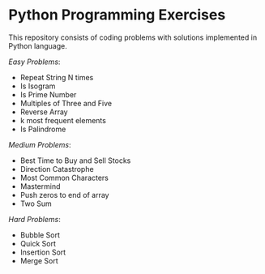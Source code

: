 # Python Programming Exercises

This repository consists of coding problems with solutions implemented in Python language.

*Easy Problems*:
- Repeat String N times
- Is Isogram
- Is Prime Number
- Multiples of Three and Five
- Reverse Array
- k most frequent elements
- Is Palindrome

*Medium Problems*:
- Best Time to Buy and Sell Stocks
- Direction Catastrophe
- Most Common Characters
- Mastermind
- Push zeros to end of array
- Two Sum

*Hard Problems*:
- Bubble Sort
- Quick Sort
- Insertion Sort
- Merge Sort

